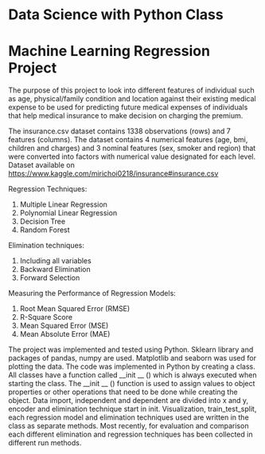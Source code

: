 # Data Science with Python Class
# Machine Learning Regression Project

The purpose of this project to look into different features of individual such as age, physical/family condition and location against their existing medical expense to be used for predicting future medical expenses of individuals that help medical insurance to make decision on charging the premium.

The insurance.csv dataset contains 1338 observations (rows) and 7 features (columns). The dataset contains 4 numerical features (age, bmi, children and charges) and 3 nominal features (sex, smoker and region) that were converted into factors with numerical value designated for each level.
Dataset available on https://www.kaggle.com/mirichoi0218/insurance#insurance.csv

Regression Techniques:
1) Multiple Linear Regression
2) Polynomial Linear Regression
3) Decision Tree
4) Random Forest

Elimination techniques:
1) Including all variables
2) Backward Elimination
3) Forward Selection

Measuring the Performance of Regression Models:
1) Root Mean Squared Error (RMSE)
2) R-Square Score
3) Mean Squared Error (MSE)
4) Mean Absolute Error (MAE)

The project was implemented and tested using Python. Sklearn library and packages of pandas, numpy are used. Matplotlib and seaborn was used for plotting the data.
The code was implemented in Python by creating a class. All classes have a function called __init __ () which is always executed when starting the class. 
The __init __ () function is used to assign values to object properties or other operations that need to be done while creating the object. 
Data import, independent and dependent are divided into x and y, encoder and elimination technique start in init.
Visualization, train_test_split, each regression model and elimination techniques used are written in the class as separate methods.
Most recently, for evaluation and comparison each different elimination and regression techniques has been collected in different run methods.

